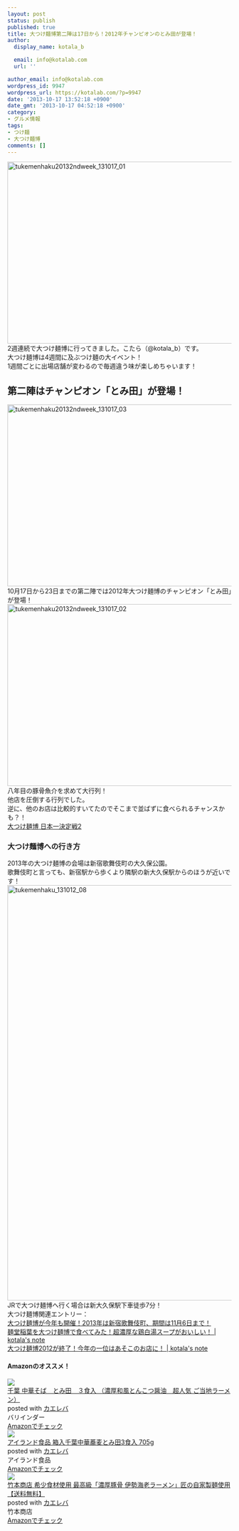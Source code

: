 ```yaml
---
layout: post
status: publish
published: true
title: 大つけ麺博第二陣は17日から！2012年チャンピオンのとみ田が登場！
author:
  display_name: kotala_b

  email: info@kotalab.com
  url: ''

author_email: info@kotalab.com
wordpress_id: 9947
wordpress_url: https://kotalab.com/?p=9947
date: '2013-10-17 13:52:18 +0900'
date_gmt: '2013-10-17 04:52:18 +0900'
category:
- グルメ情報
tags:
- つけ麺
- 大つけ麺博
comments: []
---
```

<p><img src="https://kotalab.com/wp-content/uploads/tukemenhaku20132ndweek_131017_01-546x409.jpg" alt="tukemenhaku20132ndweek_131017_01" width="546" height="409" class="alignnone size-large wp-image-9951" /><br />
2週連続で大つけ麺博に行ってきました。こたら（@kotala_b）です。<br />
大つけ麺博は4週間に及ぶつけ麺の大イベント！<br />
1週間ごとに出場店舗が変わるので毎週違う味が楽しめちゃいます！<br />
<!--more--></p>
<h2>第二陣はチャンピオン「とみ田」が登場！</h2>
<p><img src="https://kotalab.com/wp-content/uploads/tukemenhaku20132ndweek_131017_03-546x409.jpg" alt="tukemenhaku20132ndweek_131017_03" width="546" height="409" class="alignnone size-large wp-image-9953" /><br />
10月17日から23日までの第二陣では2012年大つけ麺博のチャンピオン「とみ田」が登場！<br />
<img src="https://kotalab.com/wp-content/uploads/tukemenhaku20132ndweek_131017_02-546x409.jpg" alt="tukemenhaku20132ndweek_131017_02" width="546" height="409" class="alignnone size-large wp-image-9954" /><br />
八年目の豚骨魚介を求めて大行列！<br />
他店を圧倒する行列でした。<br />
逆に、他のお店は比較的すいてたのでそこまで並ばずに食べられるチャンスかも？！<br />
<a href="http://dai-tsukemen-haku.com/index/detail/id/9" target="_blank">大つけ麺博 日本一決定戦2</a></p>
<h3>大つけ麺博への行き方</h3>
<p>2013年の大つけ麺博の会場は新宿歌舞伎町の大久保公園。<br />
歌舞伎町と言っても、新宿駅から歩くより隣駅の新大久保駅からのほうが近いです！<br />
<img src="https://kotalab.com/wp-content/uploads/tukemenhaku_131012_08-546x934.jpg" alt="tukemenhaku_131012_08" width="546" height="934" class="alignnone size-large wp-image-9895" /><br />
JRで大つけ麺博へ行く場合は新大久保駅下車徒歩7分！<br />
大つけ麺博関連エントリー：<br />
<a href="https://kotalab.com/tukemenhaku2013-open" target="_blank">大つけ麺博が今年も開催！2013年は新宿歌舞伎町、期間は11月6日まで！</a><br />
<a href="https://kotalab.com/daitukemenhaku2013-inaba" target="_blank">麺堂稲葉を大つけ麺博で食べてみた！超濃厚な鶏白湯スープがおいしい！ | kotala's note</a><br />
<a href="https://kotalab.com/daitukemenhaku-finale" target="_blank">大つけ麺博2012が終了！今年の一位はあそこのお店に！ | kotala's note</a></p>
<h4 class="aam">Amazonのオススメ！</h4>
<div class="kaerebalink-box">
<div class="kaerebalink-image"><a href="https://www.amazon.co.jp/exec/obidos/ASIN/B0061ZJ8SS/same-22/ref=nosim/" rel="nofollow" target="_blank"><img src="https://images-fe.ssl-images-amazon.com/images/I/41b9OgZ4ZLL._SL160_.jpg" style="border: none;" /></a></div>
<div class="kaerebalink-info">
<div class="kaerebalink-name"><a href="https://www.amazon.co.jp/exec/obidos/ASIN/B0061ZJ8SS/same-22/ref=nosim/" rel="nofollow" target="_blank">千葉 中華そば　とみ田　３食入 （濃厚和風とんこつ醤油　超人気 ご当地ラーメン）</a>
<div class="kaerebalink-powered-date">posted with <a href="https://kaereba.com" rel="nofollow" target="_blank">カエレバ</a></div>
</div>
<div class="kaerebalink-detail"> バリインダー     </div>
<div class="kaerebalink-link1">
<div class="shoplinkamazon"><a href="https://www.amazon.co.jp/gp/search?keywords=%98a%95%97%82%C6%82%F1%82%B1%82%C2%8F%DD%96%FB%20%92%86%89%D8%82%BB%82%CE&__mk_ja_JP=%83J%83%5E%83J%83i&tag=same-22" rel="nofollow" target="_blank" title="アマゾン" >Amazonでチェック</a></div>
</div>
</div>
<div class="booklink-footer"></div>
</div>
<div class="kaerebalink-box">
<div class="kaerebalink-image"><a href="https://www.amazon.co.jp/exec/obidos/ASIN/B003W5OUBA/same-22/ref=nosim/" rel="nofollow" target="_blank"><img src="https://images-fe.ssl-images-amazon.com/images/I/51GesmU-H%2BL._SL160_.jpg" style="border: none;" /></a></div>
<div class="kaerebalink-info">
<div class="kaerebalink-name"><a href="https://www.amazon.co.jp/exec/obidos/ASIN/B003W5OUBA/same-22/ref=nosim/" rel="nofollow" target="_blank">アイランド食品 箱入千葉中華蕎麦とみ田3食入 705g</a>
<div class="kaerebalink-powered-date">posted with <a href="https://kaereba.com" rel="nofollow" target="_blank">カエレバ</a></div>
</div>
<div class="kaerebalink-detail"> アイランド食品     </div>
<div class="kaerebalink-link1">
<div class="shoplinkamazon"><a href="https://www.amazon.co.jp/gp/search?keywords=%94%A0%93%FC%90%E7%97t%92%86%89%D8%8B%BC%94%9E&__mk_ja_JP=%83J%83%5E%83J%83i&tag=same-22" rel="nofollow" target="_blank" title="アマゾン" >Amazonでチェック</a></div>
</div>
</div>
<div class="booklink-footer"></div>
</div>
<div class="kaerebalink-box">
<div class="kaerebalink-image"><a href="https://www.amazon.co.jp/exec/obidos/ASIN/B0076UW53M/same-22/ref=nosim/" rel="nofollow" target="_blank"><img src="https://images-fe.ssl-images-amazon.com/images/I/51fWgmCv-KL._SL160_.jpg" style="border: none;" /></a></div>
<div class="kaerebalink-info">
<div class="kaerebalink-name"><a href="https://www.amazon.co.jp/exec/obidos/ASIN/B0076UW53M/same-22/ref=nosim/" rel="nofollow" target="_blank">竹本商店 希少食材使用 最高級「濃厚豚骨 伊勢海老ラーメン」匠の自家製麺使用【送料無料】</a>
<div class="kaerebalink-powered-date">posted with <a href="https://kaereba.com" rel="nofollow" target="_blank">カエレバ</a></div>
</div>
<div class="kaerebalink-detail"> 竹本商店     </div>
<div class="kaerebalink-link1">
<div class="shoplinkamazon"><a href="https://www.amazon.co.jp/gp/search?keywords=%88%C9%90%A8%8AC%98V%83%89%81%5B%83%81%83%93%20%92%7C%96%7B%8F%A4%93X&__mk_ja_JP=%83J%83%5E%83J%83i&tag=same-22" rel="nofollow" target="_blank" title="アマゾン" >Amazonでチェック</a></div>
</div>
</div>
<div class="booklink-footer"></div>
</div>
